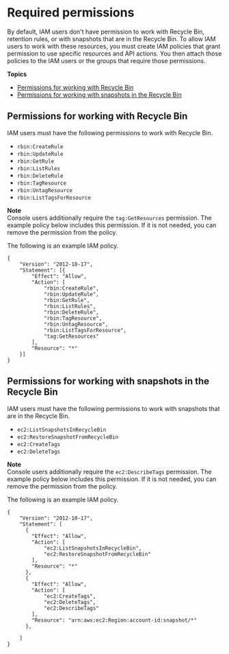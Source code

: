 # Required permissions<a name="recycle-bin-perms"></a>

By default, IAM users don't have permission to work with Recycle Bin, retention rules, or with snapshots that are in the Recycle Bin\. To allow IAM users to work with these resources, you must create IAM policies that grant permission to use specific resources and API actions\. You then attach those policies to the IAM users or the groups that require those permissions\.

**Topics**
+ [Permissions for working with Recycle Bin](#rule-perms)
+ [Permissions for working with snapshots in the Recycle Bin](#snap-perms)

## Permissions for working with Recycle Bin<a name="rule-perms"></a>

IAM users must have the following permissions to work with Recycle Bin\.
+ `rbin:CreateRule`
+ `rbin:UpdateRule`
+ `rbin:GetRule`
+ `rbin:ListRules`
+ `rbin:DeleteRule`
+ `rbin:TagResource`
+ `rbin:UntagResource`
+ `rbin:ListTagsForResource`

**Note**  
Console users additionally require the `tag:GetResources` permission\. The example policy below includes this permission\. If it is not needed, you can remove the permission from the policy\.

The following is an example IAM policy\.

```
{
    "Version": "2012-10-17",
    "Statement": [{
        "Effect": "Allow",
        "Action": [
            "rbin:CreateRule",
            "rbin:UpdateRule",
            "rbin:GetRule",
            "rbin:ListRules",
            "rbin:DeleteRule",
            "rbin:TagResource",
            "rbin:UntagResource",
            "rbin:ListTagsForResource",
            "tag:GetResources"
        ],
        "Resource": "*"
    }]
}
```

## Permissions for working with snapshots in the Recycle Bin<a name="snap-perms"></a>

IAM users must have the following permissions to work with snapshots that are in the Recycle Bin\.
+ `ec2:ListSnapshotsInRecycleBin`
+ `ec2:RestoreSnapshotFromRecycleBin`
+ `ec2:CreateTags`
+ `ec2:DeleteTags`

**Note**  
Console users additionally require the `ec2:DescribeTags` permission\. The example policy below includes this permission\. If it is not needed, you can remove the permission from the policy\.

The following is an example IAM policy\.

```
{
    "Version": "2012-10-17",
    "Statement": [
      {
        "Effect": "Allow",
        "Action": [
            "ec2:ListSnapshotsInRecycleBin", 
            "ec2:RestoreSnapshotFromRecycleBin"
        ],
        "Resource": "*"
      },
      {
        "Effect": "Allow",
        "Action": [
            "ec2:CreateTags",
            "ec2:DeleteTags",
            "ec2:DescribeTags"
        ],
        "Resource": "arn:aws:ec2:Region:account-id:snapshot/*"
      },
    
    ]
}
```